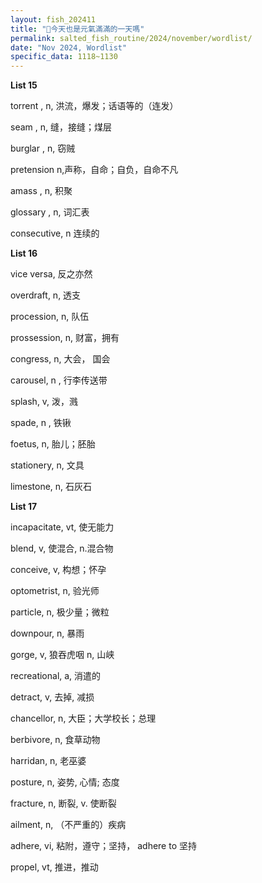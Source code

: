 ```yaml
---
layout: fish_202411
title: "🎐今天也是元氣滿滿的一天嗎"
permalink: salted_fish_routine/2024/november/wordlist/
date: "Nov 2024, Wordlist"
specific_data: 1118~1130
---
```



**List 15**

torrent , n, 洪流，爆发；话语等的（连发）

seam    , n, 缝，接缝；煤层

burglar , n, 窃贼

pretension n,声称，自命；自负，自命不凡

amass    , n, 积聚

glossary , n, 词汇表

consecutive, n 连续的



**List 16**

vice versa, 反之亦然

overdraft, n, 透支

procession, n, 队伍

prossession, n, 财富，拥有

congress, n, 大会， 国会

carousel, n , 行李传送带

splash, v, 泼，溅

spade, n , 铁锹

foetus, n, 胎儿；胚胎

stationery, n, 文具

limestone, n, 石灰石


**List 17**

incapacitate, vt, 使无能力

blend, v, 使混合, n.混合物

conceive, v, 构想；怀孕

optometrist, n, 验光师

particle, n, 极少量；微粒

downpour, n, 暴雨

gorge, v, 狼吞虎咽 n, 山峡

recreational, a, 消遣的

detract, v, 去掉, 减损

chancellor, n, 大臣；大学校长；总理

berbivore, n,  食草动物

harridan, n, 老巫婆

posture, n, 姿势, 心情; 态度

fracture, n, 断裂, v. 使断裂

ailment, n, （不严重的）疾病

adhere, vi, 粘附，遵守；坚持， adhere to 坚持

propel, vt, 推进，推动

